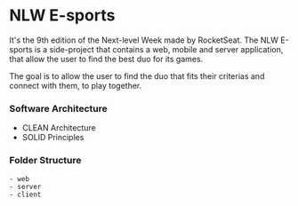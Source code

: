# NLW E-sports

It's the 9th edition of the Next-level Week made by RocketSeat. The NLW E-sports is a side-project that contains a
web, mobile and server application, that allow the user to find the best duo for its games.

The goal is to allow the user to find the duo that fits their criterias and connect with them, to play together.

### Software Architecture

- CLEAN Architecture
- SOLID Principles

### Folder Structure

```
- web
- server
- client
```

